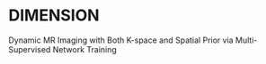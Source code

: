 # DIMENSION
Dynamic MR Imaging with Both K-space and Spatial Prior via Multi-Supervised Network Training
